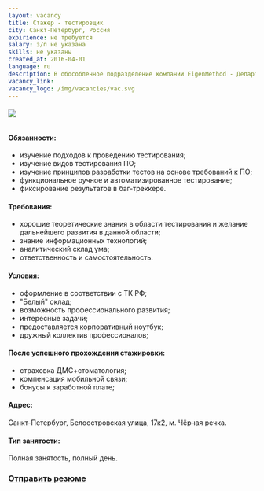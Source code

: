 ```yaml
---
layout: vacancy
title: Стажер - тестировщик
city: Санкт-Петербург, Россия
expirience: не требуется
salary: з/п не указана
skills: не указаны
created_at: 2016-04-01
language: ru
description: В обособленное подразделение компании EigenMethod - Департамент разработки - набираются стажеры-тестировщики.
vacancy_link: 
vacancy_logo: /img/vacancies/vac.svg
---
```


###### ![](/img/vacancies/Title.jpg)

#### Обязанности:  

* изучение подходов к проведению тестирования;  
* изучение видов тестирования ПО;  
* изучение принципов разработки тестов на основе требований к ПО;  
* функциональное ручное и автоматизированное тестирование;  
* фиксирование результатов в баг-треккере.  

#### Требования:  

* хорошие теоретические знания в области тестирования и желание дальнейшего развития в данной области;  
* знание информационных технологий;  
* аналитический склад ума;  
* ответственность и самостоятельность.  

#### Условия:  

* оформление в соответствии с ТК РФ;  
* "Белый" оклад;  
* возможность профессионального развития;  
* интересные задачи;  
* предоставляется корпоративный ноутбук;  
* дружный коллектив профессионалов;  

#### После успешного прохождения стажировки:  

* страховка ДМС+стоматология;  
* компенсация мобильной связи;  
* бонусы к заработной плате;  

#### Адрес:  
Санкт-Петербург, Белоостровская улица, 17к2, м. Чёрная речка.  

#### Тип занятости:  
Полная занятость, полный день.

### [Отправить резюме][mail]

[//]: #
   [mail]: <mailto:hr@eigenmethod.com>